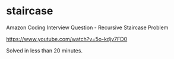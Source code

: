 # staircase
Amazon Coding Interview Question - Recursive Staircase Problem

https://www.youtube.com/watch?v=5o-kdjv7FD0

Solved in less than 20 minutes.
